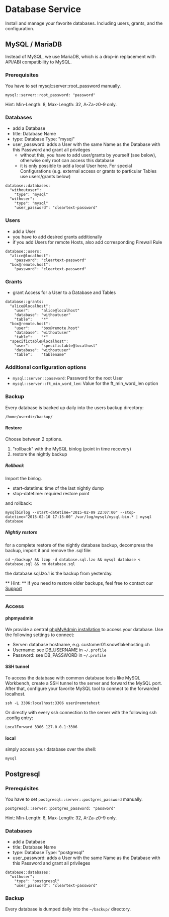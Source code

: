# Database Service

Install and manage your favorite databases. Including users, grants, and the configuration.


## MySQL / MariaDB

Instead of MySQL, we use MariaDB, which is a drop-in replacement with API/ABI compatibility to MySQL.


### Prerequisites

You have to set mysql::server::root_password manually.

```
mysql::server::root_password: "password"
```

Hint: Min-Length: 8, Max-Length: 32, A-Za-z0-9 only.


### Databases

* add a Database
* title: Database Name
* type: Database Type: "mysql"
* user_password: adds a User with the same Name as the Database with this Password and grant all privileges
    * without this, you have to add user/grants by yourself (see below), otherwise only root can access this database
    * it is only possible to add a local User here. For special Configurations (e.g. external access or grants to particular Tables use users/grants below)

```
database::databases:
  "withoutuser":
    "type": "mysql"
  "withuser":
    "type": "mysql"
    "user_password": "cleartext-password"
```


### Users

* add a User
* you have to add desired grants additionally
* if you add Users for remote Hosts, also add corresponding Firewall Rule

```
database::users:
  "alice@localhost":
    "password": "cleartext-password"
  "box@remote.host":
    "password": "cleartext-password"
```


### Grants

* grant Access for a User to a Database and Tables

```
database::grants:
  "alice@localhost":
    "user":     "alice@localhost"
    "database": "withoutuser"
    "table":    "*"
  "box@remote.host":
    "user":     "box@remote.host"
    "database": "withoutuser"
    "table":    "*"
  "specifictable@localhost":
    "user":     "specifictable@localhost"
    "database": "withoutuser"
    "table":    "tablename"
```


### Additional configuration options

* `mysql::server::password`: Password for the root User
* `mysql::server::ft_min_word_len`: Value for the ft_min_word_len option


### Backup

Every database is backed up daily into the users backup directory:

``` 
/home/userdir/backup/
```

#### Restore

Choose between 2 options.

1. "rollback" with the MySQL binlog (point in time recovery)
2. restore the nightly backup

##### Rollback

Import the binlog.

* start-datetime: time of the last nightly dump
* stop-datetime: required restore point

and rollback:

```
mysqlbinlog --start-datetime="2015-02-09 22:07:00" --stop-datetime="2015-02-10 17:15:00" /var/log/mysql/mysql-bin.* | mysql database
```

##### Nightly restore

for a complete restore of the nightly database backup, decompress the backup, import it and remove the .sql file:

```
cd ~/backup/ && lzop -d database.sql.lzo && mysql database < database.sql && rm database.sql
```
the database.sql.lzo.1 is the backup from yesterday.

** Hint: ** If you need to restore older backups, feel free to contact our [Support](/support.md)

---

### Access

#### phpmyadmin

We provide a central [phpMyAdmin installation](https://dbadmin.snowflakehosting.ch) to access your database. Use the following settings to connect:

* Server: database hostname, e.g. customer01.snowflakehosting.ch
* Username: see DB_USERNAME in `~/.profile`
* Password: see DB_PASSWORD in `~/.profile`

#### SSH tunnel

To access the database with common database tools like MySQL Workbench, create a SSH tunnel to the server
and forward the MySQL port. After that, configure your favorite MySQL tool to connect to the forwarded localhost.

```
ssh -L 3306:localhost:3306 user@remotehost
```

Or directly with every ssh connection to the server with the following ssh .config entry:

```
LocalForward 3306 127.0.0.1:3306
```

#### local

simply access your database over the shell:

```
mysql
```

## Postgresql


### Prerequisites

You have to set `postgresql::server::postgres_password` manually.

```
postgresql::server::postgres_password: "password"
```

Hint: Min-Length: 8, Max-Length: 32, A-Za-z0-9 only.


### Databases

* add a Database
* title: Database Name
* type: Database Type: "postgresql"
* user_password: adds a User with the same Name as the Database with this Password and grant all privileges

```
database::databases:
  "withuser":
    "type": "postgresql"
    "user_password": "cleartext-password"
```

### Backup

Every database is dumped daily into the `~/backup/` directory.

